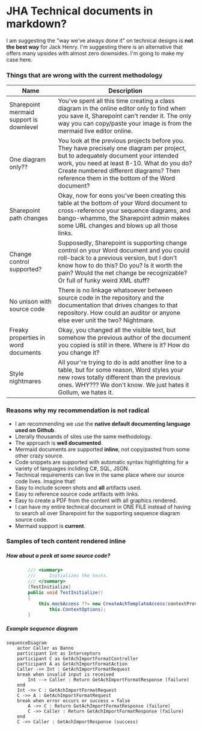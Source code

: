 # JHA Technical documents in markdown?

I am suggesting the "way we've always done it" on technical designs is **not the best way** for Jack Henry.  I'm suggesting there is an alternative that offers many upsides with almost zero downsides.  I'm going to make my case here.

### Things that are wrong with the current methodology

| Name            | Description
|---------------|------------------------------|
| Sharepoint mermaid support is downlevel | You've spent all this time creating a class diagram in the online editor only to find when you save it, Sharepoint can't render it.  The only way you can copy/paste your image is from the mermaid live editor online.
| One diagram only?? | You look at the previous projects before you.  They have precisely one diagram per project, but to adequately document your intended work, you need at least 8-10.  What do you do?  Create numbered different diagrams?  Then reference them in the bottom of the Word document?
| Sharepoint path changes | Okay, now for eons you've been creating this table at the bottom of your Word document to cross-reference your sequence diagrams, and bango-whammo, the Sharepoint admin makes some URL changes and blows up all those links.
| Change control supported? | Supposedly, Sharepoint is supporting change control on your Word document and you could roll-back to a previous version, but I don't know how to do this?  Do you?  Is it worth the pain?  Would the net change be recognizable?  Or full of funky weird XML stuff?
| No unison with source code | There is no linkage whatsoever between source code in the repository and the documentation that drives changes to that repository.  How could an auditor or anyone else ever unit the two?  Nightmare.
| Freaky properties in word documents | Okay, you changed all the visible text, but somehow the previous author of the document you copied is still in there.  Where is it?  How do you change it?
| Style nightmares | All your're trying to do is add another line to a table, but for some reason, Word styles your new rows totally different than the previous ones.  WHY???  We don't know.  We just hates it Gollum, we hates it.

### Reasons why my recommendation is not radical

- I am recommending we use the **native default documenting language used on Github**.
- Literally thousands of sites use the same methodology.
- The approach is **well documented**.
- Mermaid documents are supported **inline**, not copy/pasted from some other crazy source.
- Code snippets are supported with automatic syntax hightlighting for a variety of languages incliding C#, SQL, JSON.
- Technical requirements can live in the same place where our source code lives.  Imagine that!
- Easy to include screen shots and **all** artifacts used.
- Easy to reference source code artifacts with links.
- Easy to create a PDF from the content with all graphics rendered.
- I can have my entire technical document in ONE FILE instead of having to search all over Sharepoint for the supporting sequence diagram source code.
- Mermaid support is **current**.

### Samples of tech content rendered inline

##### How about a peek at some source code?

```C#
        /// <summary>
        ///     Initializes the tests.
        /// </summary>
        [TestInitialize]
        public void TestInitialize()
        {
            this.mockAccess ??= new CreateAchTemplateAccess(contextProvider,
                this.ContextOptions);
        }
```

##### Example sequence diagram

```mermaid
sequenceDiagram
    actor Caller as Banno
    participant Int as Interceptors
    participant C as GetAchImportFormatController
    participant A as GetAchImportFormatAction
    Caller ->> Int : GetAchImportFormatRequest
    break when invalid input is received
        Int --> Caller : Return GetAchImportFormatResponse (failure) 
    end
    Int ->> C : GetAchImportFormatRequest
    C ->> A : GetAchImportFormatRequest
    break when error occurs or success = false
        A ->> C : Return GetAchImportFormatResponse (failure) 
        C ->> Caller : Return GetAchImportFormatResponse (failure) 
    end
    C ->> Caller : GetAchImportResponse (success)
```
